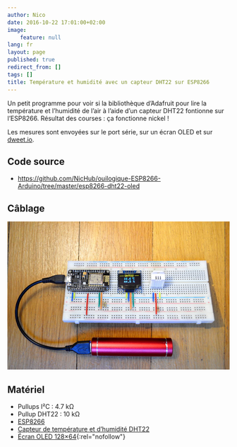 ```yaml
---
author: Nico
date: 2016-10-22 17:01:00+02:00
image:
    feature: null
lang: fr
layout: page
published: true
redirect_from: []
tags: []
title: Température et humidité avec un capteur DHT22 sur ESP8266
---
```


Un petit programme pour voir si la bibliothèque d’Adafruit pour lire la température et l’humidité de l’air à l’aide d’un capteur DHT22 fontionne sur l’ESP8266. Résultat des courses : ça fonctionne nickel !

Les mesures sont envoyées sur le port série, sur un écran OLED et sur [dweet.io](http://dweet.io).

## Code source

-   <https://github.com/NicHub/ouilogique-ESP8266-Arduino/tree/master/esp8266-dht22-oled>

## Câblage

[![ESP8266 — DHT22 — Écran OLED][img_1]][img_1]

[img_1]: ../files/2016-10-22-esp8266-dht22-oled/images/esp8266-dht22-oled-001-lowres.jpg

## Matériel

-   Pullups I²C : 4.7 kΩ
-   Pullup DHT22 : 10 kΩ
-   [ESP8266][1]
-   [Capteur de température et d’humidité DHT22][2]
-   [Écran OLED 128×64][3]{:rel="nofollow"}

[1]: https://s.click.aliexpress.com/e/_DlvIANV
[2]: https://s.click.aliexpress.com/e/_DlfrxI7
[3]: http://s.click.aliexpress.com/e/ZvFYzNZFq


